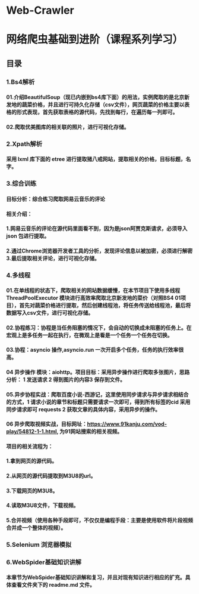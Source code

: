 # Web-Crawler
# 网络爬虫基础到进阶（课程系列学习）
## 目录
### 1.Bs4解析
#### 01.介绍BeautifulSoup（现已内嵌到bs4库下面）的用法，实例爬取的是北京新发地的蔬菜价格，并且进行可持久化存储（csv文件），网页蔬菜的价格主要以表格的形式表现，首先获取表格的源代码，先找到每行，在遍历每一列即可。
#### 02.爬取优美图库的相关联的照片，进行可视化存储。
### 2.Xpath解析
#### 采用 lxml 库下面的 etree 进行提取猪八戒网站，提取相关的价格，目标标题，名字。
### 3.综合训练
#### 目标分析：综合练习爬取网易云音乐的评论
#### 相关介绍：
#### 1.网易云音乐的评论在源代码里面看不到，因为是json阿贾克斯请求，必须导入 json 包进行提取。
#### 2.通过Chrome浏览器开发者工具的分析，发现评论信息以被加密，必须进行解密 3.最后提取相关评论，进行可视化存储。
### 4.多线程
#### 01.在单线程的状态下，爬取相关的网站数据缓慢，在本节项目下使用多线程 ThreadPoolExecutor 模块进行高效率爬取北京新发地的菜价（对照BS4 01项目），首先对蔬菜价格进行提取，然后创建线程池，将任务传送给线程池，最后将数据写入csv文件，进行可视化存储。
#### 02.协程练习：协程是当任务阻塞的情况下，会自动的切换成未阻塞的任务上。在宏观上是多任务一起在执行，在微观上是看是一个任务一个任务在切换。
#### 03.协程：asyncio 操作,asyncio.run 一次开启多个任务，任务的执行效率很高。
#### 04 异步操作 模块：aiohttp。项目目标：采用异步操作进行爬取多张图片，思路分析： 1 发送请求 2 得到图片的内容3 保存到文件。
#### 05.异步协程实战：爬取百度小说-西游记，这里使用同步请求与异步请求相结合的方式，1 请求小说的章节和标题只需要请求一次即可，得到所有标签的cid 采用同步请求即可 requests 2 获取文章的具体内容，采用异步的操作。
#### 06 异步爬取视频实战，目标网址：https://www.91kanju.com/vod-play/54812-1-1.html, 为91网站搜索的相关视频。
#### 项目的相关流程为：
####    1.拿到网页的源代码。
####    2.从网页的源代码提取到M3U8的url。
####    3.下载网页的M3U8。
####    4.读取M3U8文件，下载视频。
####    5.合并视频（使用各种手段即可，不仅仅是编程手段：主要是使用软件将片段视频合并成一个整体的视频）。
### 5.Selenium 浏览器模拟
### 6.WebSpider基础知识讲解
#### 本章节为WebSpider基础知识讲解和复习，并且对现有知识进行相应的扩充。具体查看文件夹下的 readme.md 文件。
